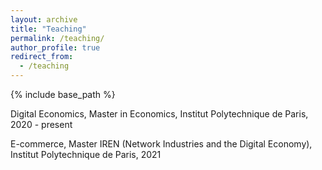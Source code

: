 ```yaml
---
layout: archive
title: "Teaching"
permalink: /teaching/
author_profile: true
redirect_from:
  - /teaching
---
```


{% include base_path %}

Digital Economics, Master in Economics, Institut Polytechnique de Paris, 2020 - present

E-commerce, Master IREN (Network Industries and the Digital Economy), Institut Polytechnique de Paris, 2021

